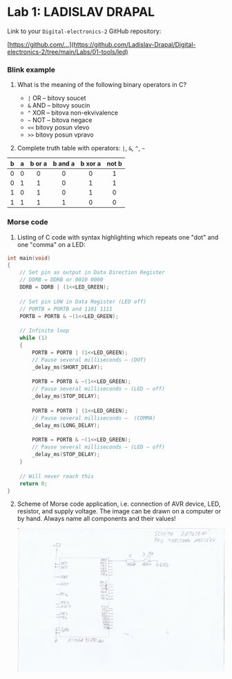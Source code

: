 # Lab 1: LADISLAV DRAPAL

Link to your `Digital-electronics-2` GitHub repository:

   [https://github.com/...](https://github.com/Ladislav-Drapal/Digital-electronics-2/tree/main/Labs/01-tools/led)


### Blink example

1. What is the meaning of the following binary operators in C?
   * `|`   OR  – bitovy soucet
   * `&`   AND – bitovy soucin
   * `^`   XOR – bitova non-ekvivalence
   * `~`   NOT – bitova negace
   * `<<`  bitovy posun vlevo
   * `>>`  bitovy posun vpravo

2. Complete truth table with operators: `|`, `&`, `^`, `~`

| **b** | **a** |**b or a** | **b and a** | **b xor a** | **not b** |
| :-: | :-: | :-: | :-: | :-: | :-: |
| 0 | 0 | 0 | 0 | 0 | 1 |
| 0 | 1 | 1 | 0 | 1 | 1 |
| 1 | 0 | 1 | 0 | 1 | 0 |
| 1 | 1 | 1 | 1 | 0 | 0 |


### Morse code

1. Listing of C code with syntax highlighting which repeats one "dot" and one "comma" on a LED:

```c
int main(void)
{
    // Set pin as output in Data Direction Register
    // DDRB = DDRB or 0010 0000
    DDRB = DDRB | (1<<LED_GREEN);

    // Set pin LOW in Data Register (LED off)
    // PORTB = PORTB and 1101 1111
    PORTB = PORTB & ~(1<<LED_GREEN);

    // Infinite loop
    while (1)
    {
		PORTB = PORTB | (1<<LED_GREEN);
        // Pause several milliseconds – (DOT)
        _delay_ms(SHORT_DELAY);
		
		PORTB = PORTB & ~(1<<LED_GREEN);
		// Pause several milliseconds – (LED – off)
		_delay_ms(STOP_DELAY);
		
		PORTB = PORTB | (1<<LED_GREEN);
        // Pause several milliseconds –  (COMMA)
        _delay_ms(LONG_DELAY);
		
		PORTB = PORTB & ~(1<<LED_GREEN);
		// Pause several milliseconds – (LED – off)
		_delay_ms(STOP_DELAY);
    }

    // Will never reach this
    return 0;
}
```


2. Scheme of Morse code application, i.e. connection of AVR device, LED, resistor, and supply voltage. The image can be drawn on a computer or by hand. Always name all components and their values!

   ![Morse](images/schema2.jpg)